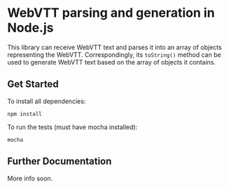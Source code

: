 # WebVTT parsing and generation in Node.js #

This library can receive WebVTT text and parses it into an array of objects 
representing the WebVTT. Correspondingly, its `toString()` method can be used
to generate WebVTT text based on the array of objects it contains.

## Get Started ##

To install all dependencies:
```
npm install
```

To run the tests (must have mocha installed):
```
mocha
```

## Further Documentation ##

More info soon.

